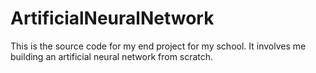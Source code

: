 # ArtificialNeuralNetwork
This is the source code for my end project for my school. It involves me building an artificial neural network from scratch.
